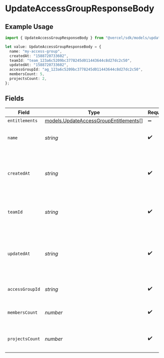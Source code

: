 # UpdateAccessGroupResponseBody

## Example Usage

```typescript
import { UpdateAccessGroupResponseBody } from "@vercel/sdk/models/updateaccessgroupop.js";

let value: UpdateAccessGroupResponseBody = {
  name: "my-access-group",
  createdAt: "1588720733602",
  teamId: "team_123a6c5209bc3778245d011443644c8d27dc2c50",
  updatedAt: "1588720733602",
  accessGroupId: "ag_123a6c5209bc3778245d011443644c8d27dc2c50",
  membersCount: 5,
  projectsCount: 2,
};
```

## Fields

| Field                                                                                | Type                                                                                 | Required                                                                             | Description                                                                          | Example                                                                              |
| ------------------------------------------------------------------------------------ | ------------------------------------------------------------------------------------ | ------------------------------------------------------------------------------------ | ------------------------------------------------------------------------------------ | ------------------------------------------------------------------------------------ |
| `entitlements`                                                                       | [models.UpdateAccessGroupEntitlements](../models/updateaccessgroupentitlements.md)[] | :heavy_minus_sign:                                                                   | N/A                                                                                  |                                                                                      |
| `name`                                                                               | *string*                                                                             | :heavy_check_mark:                                                                   | The name of this access group.                                                       | my-access-group                                                                      |
| `createdAt`                                                                          | *string*                                                                             | :heavy_check_mark:                                                                   | Timestamp in milliseconds when the access group was created.                         | 1588720733602                                                                        |
| `teamId`                                                                             | *string*                                                                             | :heavy_check_mark:                                                                   | ID of the team that this access group belongs to.                                    | team_123a6c5209bc3778245d011443644c8d27dc2c50                                        |
| `updatedAt`                                                                          | *string*                                                                             | :heavy_check_mark:                                                                   | Timestamp in milliseconds when the access group was last updated.                    | 1588720733602                                                                        |
| `accessGroupId`                                                                      | *string*                                                                             | :heavy_check_mark:                                                                   | ID of the access group.                                                              | ag_123a6c5209bc3778245d011443644c8d27dc2c50                                          |
| `membersCount`                                                                       | *number*                                                                             | :heavy_check_mark:                                                                   | Number of members in the access group.                                               | 5                                                                                    |
| `projectsCount`                                                                      | *number*                                                                             | :heavy_check_mark:                                                                   | Number of projects in the access group.                                              | 2                                                                                    |